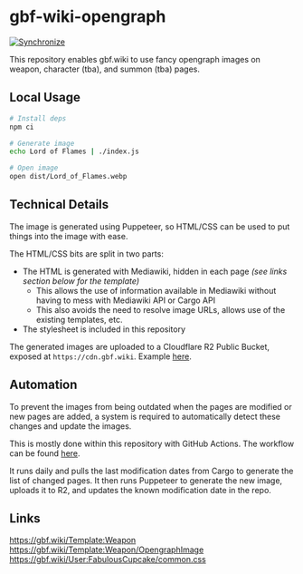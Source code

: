 # gbf-wiki-opengraph
[![Synchronize](https://github.com/FabulousCupcake/gbf-wiki-opengraph/actions/workflows/scheduled.yaml/badge.svg)](https://github.com/FabulousCupcake/gbf-wiki-opengraph/actions/workflows/scheduled.yaml)

This repository enables gbf.wiki to use fancy opengraph images on weapon, character (tba), and summon (tba) pages.

## Local Usage
```sh
# Install deps
npm ci

# Generate image
echo Lord of Flames | ./index.js

# Open image
open dist/Lord_of_Flames.webp
```

## Technical Details
The image is generated using Puppeteer, so HTML/CSS can be used to put things into the image with ease.

The HTML/CSS bits are split in two parts:
- The HTML is generated with Mediawiki, hidden in each page _(see links section below for the template)_
  - This allows the use of information available in Mediawiki without having to mess with Mediawiki API or Cargo API
  - This also avoids the need to resolve image URLs, allows use of the existing templates, etc.
- The stylesheet is included in this repository

The generated images are uploaded to a Cloudflare R2 Public Bucket, exposed at `https://cdn.gbf.wiki`. Example [here][example].

## Automation
To prevent the images from being outdated when the pages are modified or new pages are added, a system is required
to automatically detect these changes and update the images.

This is mostly done within this repository with GitHub Actions. The workflow can be found [here][workflow].

It runs daily and pulls the last modification dates from Cargo to generate the list of changed pages.
It then runs Puppeteer to generate the new image, uploads it to R2, and updates the known modification date in the repo.

## Links
https://gbf.wiki/Template:Weapon
https://gbf.wiki/Template:Weapon/OpengraphImage
https://gbf.wiki/User:FabulousCupcake/common.css

[example]: https://cdn.gbf.wiki/Lord_of_Flames.webp
[workflow]: https://github.com/FabulousCupcake/gbf-wiki-opengraph/blob/master/.github/workflows/scheduled.yaml
